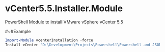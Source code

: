 vCenter5.5.Installer.Module
===========================

PowerShell Module to install VMware vSphere vCenter 5.5


#~#Example 
```powershell
Import-Module vcenterInstallation -force
Install-vCenter "D:\Development\Projects\Powershell\Powershell and JSON example\vcenter.json"
```